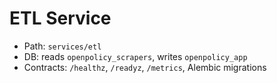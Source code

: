 # ETL Service

- Path: `services/etl`
- DB: reads `openpolicy_scrapers`, writes `openpolicy_app`
- Contracts: `/healthz`, `/readyz`, `/metrics`, Alembic migrations